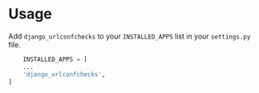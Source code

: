 # Usage

Add `django_urlconfchecks` to your `INSTALLED_APPS` list in your `settings.py` file.

```python
    INSTALLED_APPS = [
    ...
    'django_urlconfchecks',
]
```
